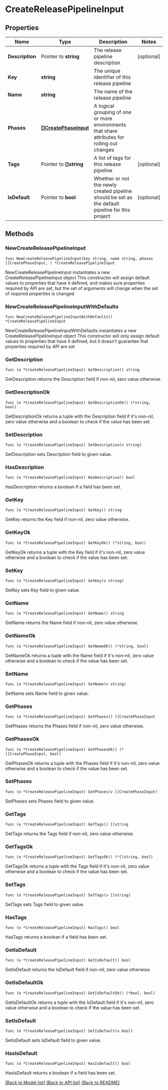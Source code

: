 # CreateReleasePipelineInput

## Properties

Name | Type | Description | Notes
------------ | ------------- | ------------- | -------------
**Description** | Pointer to **string** | The release pipeline description | [optional] 
**Key** | **string** | The unique identifier of this release pipeline | 
**Name** | **string** | The name of the release pipeline | 
**Phases** | [**[]CreatePhaseInput**](CreatePhaseInput.md) | A logical grouping of one or more environments that share attributes for rolling out changes | 
**Tags** | Pointer to **[]string** | A list of tags for this release pipeline | [optional] 
**IsDefault** | Pointer to **bool** | Whether or not the newly created pipeline should be set as the default pipeline for this project | [optional] 

## Methods

### NewCreateReleasePipelineInput

`func NewCreateReleasePipelineInput(key string, name string, phases []CreatePhaseInput, ) *CreateReleasePipelineInput`

NewCreateReleasePipelineInput instantiates a new CreateReleasePipelineInput object
This constructor will assign default values to properties that have it defined,
and makes sure properties required by API are set, but the set of arguments
will change when the set of required properties is changed

### NewCreateReleasePipelineInputWithDefaults

`func NewCreateReleasePipelineInputWithDefaults() *CreateReleasePipelineInput`

NewCreateReleasePipelineInputWithDefaults instantiates a new CreateReleasePipelineInput object
This constructor will only assign default values to properties that have it defined,
but it doesn't guarantee that properties required by API are set

### GetDescription

`func (o *CreateReleasePipelineInput) GetDescription() string`

GetDescription returns the Description field if non-nil, zero value otherwise.

### GetDescriptionOk

`func (o *CreateReleasePipelineInput) GetDescriptionOk() (*string, bool)`

GetDescriptionOk returns a tuple with the Description field if it's non-nil, zero value otherwise
and a boolean to check if the value has been set.

### SetDescription

`func (o *CreateReleasePipelineInput) SetDescription(v string)`

SetDescription sets Description field to given value.

### HasDescription

`func (o *CreateReleasePipelineInput) HasDescription() bool`

HasDescription returns a boolean if a field has been set.

### GetKey

`func (o *CreateReleasePipelineInput) GetKey() string`

GetKey returns the Key field if non-nil, zero value otherwise.

### GetKeyOk

`func (o *CreateReleasePipelineInput) GetKeyOk() (*string, bool)`

GetKeyOk returns a tuple with the Key field if it's non-nil, zero value otherwise
and a boolean to check if the value has been set.

### SetKey

`func (o *CreateReleasePipelineInput) SetKey(v string)`

SetKey sets Key field to given value.


### GetName

`func (o *CreateReleasePipelineInput) GetName() string`

GetName returns the Name field if non-nil, zero value otherwise.

### GetNameOk

`func (o *CreateReleasePipelineInput) GetNameOk() (*string, bool)`

GetNameOk returns a tuple with the Name field if it's non-nil, zero value otherwise
and a boolean to check if the value has been set.

### SetName

`func (o *CreateReleasePipelineInput) SetName(v string)`

SetName sets Name field to given value.


### GetPhases

`func (o *CreateReleasePipelineInput) GetPhases() []CreatePhaseInput`

GetPhases returns the Phases field if non-nil, zero value otherwise.

### GetPhasesOk

`func (o *CreateReleasePipelineInput) GetPhasesOk() (*[]CreatePhaseInput, bool)`

GetPhasesOk returns a tuple with the Phases field if it's non-nil, zero value otherwise
and a boolean to check if the value has been set.

### SetPhases

`func (o *CreateReleasePipelineInput) SetPhases(v []CreatePhaseInput)`

SetPhases sets Phases field to given value.


### GetTags

`func (o *CreateReleasePipelineInput) GetTags() []string`

GetTags returns the Tags field if non-nil, zero value otherwise.

### GetTagsOk

`func (o *CreateReleasePipelineInput) GetTagsOk() (*[]string, bool)`

GetTagsOk returns a tuple with the Tags field if it's non-nil, zero value otherwise
and a boolean to check if the value has been set.

### SetTags

`func (o *CreateReleasePipelineInput) SetTags(v []string)`

SetTags sets Tags field to given value.

### HasTags

`func (o *CreateReleasePipelineInput) HasTags() bool`

HasTags returns a boolean if a field has been set.

### GetIsDefault

`func (o *CreateReleasePipelineInput) GetIsDefault() bool`

GetIsDefault returns the IsDefault field if non-nil, zero value otherwise.

### GetIsDefaultOk

`func (o *CreateReleasePipelineInput) GetIsDefaultOk() (*bool, bool)`

GetIsDefaultOk returns a tuple with the IsDefault field if it's non-nil, zero value otherwise
and a boolean to check if the value has been set.

### SetIsDefault

`func (o *CreateReleasePipelineInput) SetIsDefault(v bool)`

SetIsDefault sets IsDefault field to given value.

### HasIsDefault

`func (o *CreateReleasePipelineInput) HasIsDefault() bool`

HasIsDefault returns a boolean if a field has been set.


[[Back to Model list]](../README.md#documentation-for-models) [[Back to API list]](../README.md#documentation-for-api-endpoints) [[Back to README]](../README.md)


